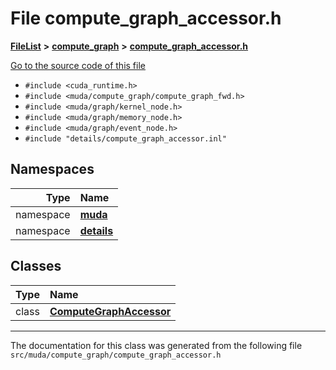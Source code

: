 

# File compute\_graph\_accessor.h



[**FileList**](files.md) **>** [**compute\_graph**](dir_b4aad8ec408afb185bc8426846668e86.md) **>** [**compute\_graph\_accessor.h**](compute__graph__accessor_8h.md)

[Go to the source code of this file](compute__graph__accessor_8h_source.md)



* `#include <cuda_runtime.h>`
* `#include <muda/compute_graph/compute_graph_fwd.h>`
* `#include <muda/graph/kernel_node.h>`
* `#include <muda/graph/memory_node.h>`
* `#include <muda/graph/event_node.h>`
* `#include "details/compute_graph_accessor.inl"`













## Namespaces

| Type | Name |
| ---: | :--- |
| namespace | [**muda**](namespacemuda.md) <br> |
| namespace | [**details**](namespacemuda_1_1details.md) <br> |


## Classes

| Type | Name |
| ---: | :--- |
| class | [**ComputeGraphAccessor**](classmuda_1_1details_1_1_compute_graph_accessor.md) <br> |



















































------------------------------
The documentation for this class was generated from the following file `src/muda/compute_graph/compute_graph_accessor.h`

